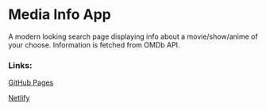 # Media Info App

A modern looking search page displaying info about a movie/show/anime of your choose. Information is fetched from OMDb API.

### Links:

[GitHub Pages](https://jhn322.github.io/media-info-app/)

[Netlify](https://jhn-media-info-app.netlify.app/)
